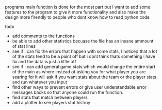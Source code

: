 programs main function is done for the most part but I want to add some features to the program to give it more functionality and also make the design more firendly to people who dont know how to read python code

todo
- add comments to the functions
- be able to add other statistics becuase the file has an insane ammount of stat lines
- see if i can fix the errors that happen with some stats, I noticed that a lot of the stats tend to be a point off but i dont think thats something i have fix and the data is just a little off
- see if i can add general game stats which would change the entire start of the main as  where instead of asking you for what player you are searing for it will ask if you want stats about the team  or the player stats and run whatever you input
- find other ways to prevent errors or give user understandable error messages backs so that anyone could run the function.
- find stats that match between players
- add a plotter to see players stat histroy
  
